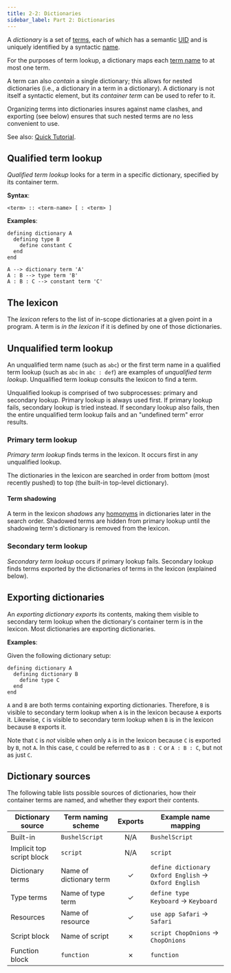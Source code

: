 ```yaml
---
title: 2-2: Dictionaries
sidebar_label: Part 2: Dictionaries
---
```


A _dictionary_ is a set of [terms](terms), each of which has a semantic [UID](terms#term-uids) and is uniquely identified by a syntactic [name](terms#term-names).

For the purposes of term lookup, a dictionary maps each [term name](terms#term-names) to at most one term.

A term can also _contain_ a single dictionary; this allows for nested dictionaries (i.e., a dictionary in a term in a dictionary). A dictionary is not itself a syntactic element, but its _container term_ can be used to refer to it.

Organizing terms into dictionaries insures against name clashes, and exporting (see below) ensures that such nested terms are no less convenient to use.

See also: [Quick Tutorial](../tutorial/dictionaries).

## Qualified term lookup

_Qualified term lookup_ looks for a term in a specific dictionary, specified by its container term.

**Syntax**:

    <term> :: <term-name> [ : <term> ]

**Examples**:

```
defining dictionary A
  defining type B
    define constant C
  end
end

A --> dictionary term 'A'
A : B --> type term 'B'
A : B : C --> constant term 'C'
```

## The lexicon

The _lexicon_ refers to the list of in-scope dictionaries at a given point in a program. A term is _in the lexicon_ if it is defined by one of those dictionaries.

## Unqualified term lookup

An unqualified term name (such as `abc`) or the first term name in a qualified term lookup (such as `abc` in `abc : def`) are examples of _unqualified term lookup_. Unqualified term lookup consults the lexicon to find a term.

Unqualified lookup is comprised of two subprocesses: primary and secondary lookup. Primary lookup is always used first. If primary lookup fails, secondary lookup is tried instead. If secondary lookup also fails, then the entire unqualified term lookup fails and an "undefined term" error results.

### Primary term lookup

_Primary term lookup_ finds terms in the lexicon. It occurs first in any unqualified lookup.

The dictionaries in the lexicon are searched in order from bottom (most recently pushed) to top (the built-in top-level dictionary).

#### Term shadowing

A term in the lexicon _shadows_ any [homonyms](terms#homonyms) in dictionaries later in the search order. Shadowed terms are hidden from primary lookup until the shadowing term's dictionary is removed from the lexicon.

### Secondary term lookup

_Secondary term lookup_ occurs if primary lookup fails. Secondary lookup finds terms exported by the dictionaries of terms in the lexicon (explained below).

## Exporting dictionaries

An _exporting dictionary_ _exports_ its contents, making them visible to secondary term lookup when the dictionary's container term is in the lexicon. Most dictionaries are exporting dictionaries.

**Examples**:

Given the following dictionary setup:

```
defining dictionary A
  defining dictionary B
    define type C
  end
end
```

`A` and `B` are both terms containing exporting dictionaries. Therefore, `B` is visible to secondary term lookup when `A` is in the lexicon because `A` exports it. Likewise, `C` is visible to secondary term lookup when `B` is in the lexicon because `B` exports it.

Note that `C` is _not_ visible when only `A` is in the lexicon because `C` is exported by `B`, not `A`. In this case, `C` could be referred to as `B : C` or `A : B : C`, but not as just `C`.

## Dictionary sources

The following table lists possible sources of dictionaries, how their container terms are named, and whether they export their contents.

| Dictionary source          | Term naming scheme             | Exports | Example name mapping |
| -------------------------- | ------------------------------ | :-----: | -------------------- |
| Built-in                   | `BushelScript`                 | N/A     | `BushelScript`
| Implicit top script block  | `script`                       | N/A     | `script`
| Dictionary terms           | Name of dictionary term        | ✓       | `define dictionary Oxford English` → `Oxford English`
| Type terms                 | Name of type term              | ✓       | `define type Keyboard` → `Keyboard`
| Resources                  | Name of resource               | ✓       | `use app Safari` → `Safari`
| Script block               | Name of script                 | ✗       | `script ChopOnions` → `ChopOnions`
| Function block             | `function`                     | ✗       | `function`

